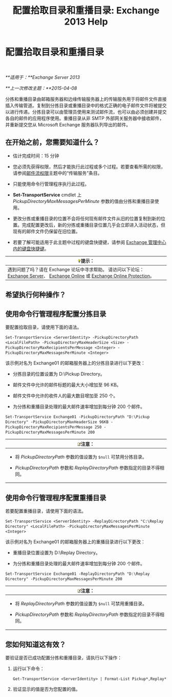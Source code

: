 ﻿---
title: '配置拾取目录和重播目录: Exchange 2013 Help'
TOCTitle: 配置拾取目录和重播目录
ms:assetid: c9ca7358-9a08-4f57-89d0-910e4438df8a
ms:mtpsurl: https://technet.microsoft.com/zh-cn/library/Bb124549(v=EXCHG.150)
ms:contentKeyID: 50491541
ms.date: 01/11/2018
mtps_version: v=EXCHG.150
ms.translationtype: HT
---

# 配置拾取目录和重播目录

 

_**适用于：**Exchange Server 2013_

_**上一次修改主题：**2015-04-08_

分拣和重播目录由邮箱服务器和边缘传输服务器上的传输服务用于将邮件文件直接插入传输管道。复制到分拣目录或重播目录中的格式正确的电子邮件文件将被提交以进行传递。分拣目录可以由管理员使用来测试邮件流，也可以由必须创建并提交各自的邮件的应用程序使用。重播目录从非 SMTP 外部网关服务器中接收邮件，并重新提交您从 Microsoft Exchange 服务器队列导出的邮件。

## 在开始之前，您需要知道什么？

  - 估计完成时间：15 分钟

  - 您必须先获得权限，然后才能执行此过程或多个过程。若要查看所需的权限，请参阅[邮件流权限](mail-flow-permissions-exchange-2013-help.md)主题中的“传输服务”条目。

  - 只能使用命令行管理程序执行此过程。

  - **Set-TransportService** cmdlet 上 *PickupDirectoryMaxMessagesPerMinute* 参数的值由分拣和重播目录使用。

  - 更改分拣或重播目录的位置不会将任何现有邮件文件从旧的位置复制到新的位置。完成配置更改后，新的分拣或重播目录位置几乎会立即进入活动状态，但现有的邮件文件仍保留在旧位置。

  - 若要了解可能适用于此主题中过程的键盘快捷键，请参阅 [Exchange 管理中心内的键盘快捷键](keyboard-shortcuts-in-the-exchange-admin-center-exchange-online-protection-help.md)。

<table>
<thead>
<tr class="header">
<th><img src="images/Bb124558.tip(EXCHG.150).gif" title="提示" alt="提示" />提示：</th>
</tr>
</thead>
<tbody>
<tr class="odd">
<td>遇到问题了吗？请在 Exchange 论坛中寻求帮助。 请访问以下论坛：<a href="https://go.microsoft.com/fwlink/p/?linkid=60612">Exchange Server</a>、 <a href="https://go.microsoft.com/fwlink/p/?linkid=267542">Exchange Online</a> 或 <a href="https://go.microsoft.com/fwlink/p/?linkid=285351">Exchange Online Protection</a>。</td>
</tr>
</tbody>
</table>


## 希望执行何种操作？

## 使用命令行管理程序配置分拣目录

要配置拾取目录，请使用下面的语法。

    Set-TransportService <ServerIdentity> -PickupDirectoryPath <LocalFilePath> -PickupDirectoryMaxHeaderSize <Size> -PickupDirectoryMaxRecipientsPerMessage <Integer> -PickupDirectoryMaxMessagesPerMinute <Integer>

该示例对名为 Exchange01 的邮箱服务器上的分拣目录进行以下更改：

  - 分拣目录的位置设置为 D:\\Pickup Directory。

  - 邮件文件中允许的邮件标题的最大大小增加至 96 KB。

  - 邮件文件中允许的收件人的最大数目增加至 250 个。

  - 为分拣和重播目录处理的最大邮件速率增加到每分钟 200 个邮件。

<!-- end list -->

    Set-TransportService Exchange01 -PickupDirectoryPath "D:\Pickup Directory" -PickupDirectoryMaxHeaderSize 96KB -PickupDirectoryMaxRecipientsPerMessage 250 -PickupDirectoryMaxMessagesPerMinute 200

<table>
<colgroup>
<col style="width: 100%" />
</colgroup>
<thead>
<tr class="header">
<th><img src="images/Bb124558.note(EXCHG.150).gif" title="注意" alt="注意" />注意：</th>
</tr>
</thead>
<tbody>
<tr class="odd">
<td><ul>
<li><p>将 <em>PickupDirectoryPath</em> 参数的值设置为 <code>$null</code> 可禁用分拣目录。</p></li>
<li><p><em>PickupDirectoryPath</em> 参数和 <em>ReplayDirectoryPath</em> 参数指定的目录不得相同。</p></li>
</ul></td>
</tr>
</tbody>
</table>


## 使用命令行管理程序配置重播目录

若要配置重播目录，请使用下面的语法。

    Set-TransportService <ServerIdentity> -ReplayDirectoryPath "C:\Replay Directory" <LocalFilePath> -PickupDirectoryMaxMessagesPerMinute <Integer>

该示例对名为 Exchange01 的邮箱服务器上的重播目录进行以下更改：

  - 重播目录位置设置为 D:\\Replay Directory。

  - 为分拣和重播目录处理的最大邮件速率增加到每分钟 200 个邮件。

<!-- end list -->

    Set-TransportService Exchange01 -ReplayDirectoryPath "D:\Replay Directory" -PickupDirectoryMaxMessagesPerMinute 200

<table>
<colgroup>
<col style="width: 100%" />
</colgroup>
<thead>
<tr class="header">
<th><img src="images/Bb124558.note(EXCHG.150).gif" title="注意" alt="注意" />注意：</th>
</tr>
</thead>
<tbody>
<tr class="odd">
<td><ul>
<li><p>将 <em>ReplayDirectoryPath</em> 参数的值设置为 <code>$null</code> 可禁用重播目录。</p></li>
<li><p><em>PickupDirectoryPath</em> 参数和 <em>ReplayDirectoryPath</em> 参数指定的目录不得相同。</p></li>
</ul></td>
</tr>
</tbody>
</table>


## 您如何知道这有效？

要验证是否已成功配置分拣和重播目录，请执行以下操作：

1.  运行以下命令：
    
        Get-TransportService <ServerIdentity> | Format-List Pickup*,Replay*

2.  验证显示的值是否为您配置的值。

